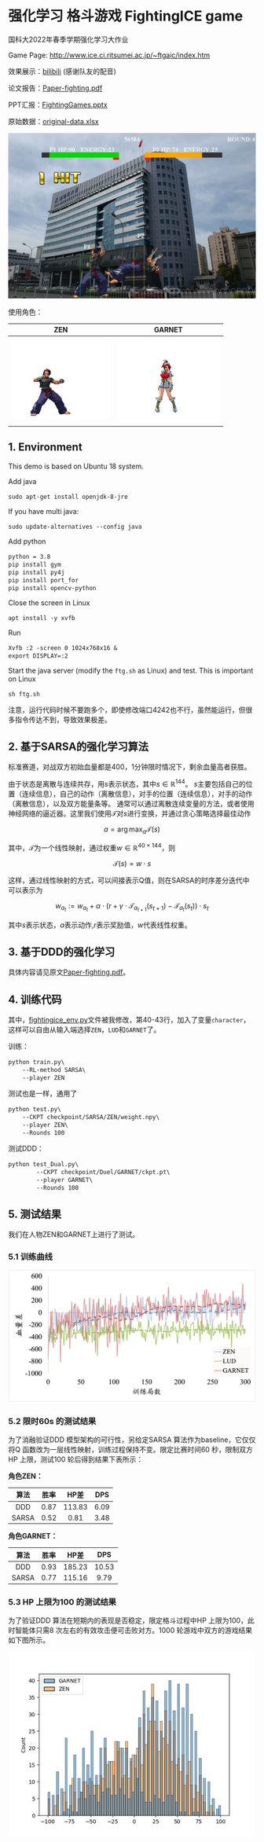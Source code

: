 # 强化学习 格斗游戏 FightingICE game

国科大2022年春季学期强化学习大作业

Game Page: http://www.ice.ci.ritsumei.ac.jp/~ftgaic/index.htm

效果展示：[bilibili](https://www.bilibili.com/video/BV1x3411G7At?p=1&share_medium=android&share_plat=android&share_session_id=ecbeac57-a53f-4a98-b242-9283b555ddc4&share_source=WEIXIN&share_tag=s_i&timestamp=1654754460&unique_k=SEoJNms&vd_source=5b5c708fc6f16ba1e518ac2927c6e7aa) (感谢队友的配音)

论文报告：[Paper-fighting.pdf](./report/Paper-fighting.pdf)

PPT汇报：[FightingGames.pptx](./report/FightingGames.pptx)

原始数据：[original-data.xlsx](./report/original-data.xlsx)

![](./figure/fighting.png)

使用角色：

|             ZEN             | GARNET |
| :-------------------------: | :----: |
| ![](./data/characters/ZEN/graphics/STAND/000.png) |   ![](./data/characters/GARNET/graphics/STAND/000.png)     |



## 1. Environment

This demo is based on Ubuntu 18 system.

Add java

```shell
sudo apt-get install openjdk-8-jre
```

If you have multi java:

```shell
sudo update-alternatives --config java
```

Add python

```shell
python = 3.8
pip install gym
pip install py4j
pip install port_for
pip install opencv-python
```

Close the screen in Linux

```shell
apt install -y xvfb
```

Run

```shell
Xvfb :2 -screen 0 1024x768x16 &
export DISPLAY=:2
```

Start the java server (modify the `ftg.sh` as Linux) and test. 
This is important on Linux

```shell
sh ftg.sh
```

注意，运行代码时候不要跑多个，即使修改端口4242也不行，虽然能运行，但很多指令传达不到，导致效果极差。

## 2. 基于SARSA的强化学习算法

标准赛道，对战双方初始血量都是400，1分钟限时情况下，剩余血量高者获胜。

由于状态是离散与连续共存，用$s$表示状态，其中$s \in \mathbb{R}^{144}$。
$s$主要包括自己的位置（连续信息），自己的动作（离散信息），对手的位置（连续信息），对手的动作（离散信息），以及双方能量条等。
通常可以通过离散连续变量的方法，或者使用神经网络的逼近器。这里我们使用$\mathcal{T}$对$s$进行变换，并通过贪心策略选择最佳动作

$$
a = \arg \max_a{\mathcal{T}(s)}
$$

其中，$\mathcal{T}$为一个线性映射，通过权重$w \in \mathbb{R}^{40 \times 144}$，则

$$
\mathcal{T}(s) = w \cdot s
$$

这样，通过线性映射的方式，可以间接表示Q值，则在SARSA的时序差分迭代中可以表示为

$$
w_{a_t} := w_{a_t} + \alpha \cdot (r + \gamma \cdot \mathcal{T}_{a_{t+1}}(s_{t+1}) - \mathcal{T}_{a_{t}}(s_{t})) \cdot s_t
$$

其中$s$表示状态，$a$表示动作,$r$表示奖励值，$w$代表线性权重。

## 3. 基于DDD的强化学习

具体内容请见原文[Paper-fighting.pdf](./report/Paper-fighting.pdf)。

## 4. 训练代码

其中，[fightingice_env.py](fightingice_env.py)文件被我修改，第40-43行，加入了变量`character`，这样可以自由从输入端选择`ZEN`，`LUD`和`GARNET`了。

训练：
```shell
python train.py\ 
    --RL-method SARSA\
    --player ZEN
```

测试也是一样，通用了

```shell
python test.py\
    --CKPT checkpoint/SARSA/ZEN/weight.npy\
    --player ZEN\
    --Rounds 100
```

测试DDD：

```shell
python test_Dual.py\
		--CKPT checkpoint/Duel/GARNET/ckpt.pt\
		--player GARNET\
		--Rounds 100
```

## 5. 测试结果

我们在人物ZEN和GARNET上进行了测试。

### 5.1 训练曲线

![](./figure/train.png)

### 5.2 限时60s 的测试结果

为了消融验证DDD 模型架构的可行性，另给定SARSA 算法作为baseline，它仅仅将Q 函数改为一层线性映射，训练过程保持不变。限定比赛时间60 秒，限制双方HP 上限，测试100 轮后得到结果下表所示：

**角色ZEN：**

| 算法  | 胜率 |  HP差  | DPS  |
| :---: | :--: | :----: | :--: |
|  DDD  | 0.87 | 113.83 | 6.09 |
| SARSA | 0.52 |  0.81  | 3.48 |

**角色GARNET：**

| 算法  | 胜率 |  HP差  |  DPS  |
| :---: | :--: | :----: | :---: |
|  DDD  | 0.93 | 185.23 | 10.53 |
| SARSA | 0.77 | 115.16 | 9.79  |

### 5.3 HP 上限为100 的测试结果

为了验证DDD 算法在短期内的表现是否稳定，限定格斗过程中HP 上限为100，此时智能体只需8 次左右的有效攻击便可击败对方。1000 轮游戏中双方的游戏结果如下图所示。

![](./figure/100s.png)
